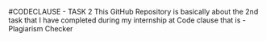 #CODECLAUSE - TASK 2
This GitHub Repository is basically about the 2nd task that I have completed during my internship at Code clause that is - Plagiarism Checker
